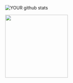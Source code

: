 
![YOUR github stats](https://github-readme-stats.vercel.app/api?username=Daniboy370) 
<br/>

<img src='https://media1.tenor.com/images/69526a37d84d274e6e01da07bf0ed0b5/tenor.gif?itemid=4691438' width=200 />
